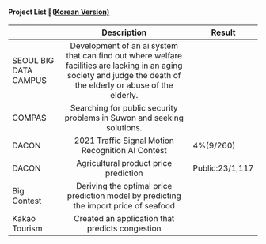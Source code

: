 #### Project List 📝([Korean Version)](https://viridian-monarch-554.notion.site/Project-List-2fb5f156c064465f9dcd66d49e4188ee)

|               |                                      Description                                      | Result |
|---------------|:-------------------------------------------------------------------------------------:|--------|
| SEOUL BIG DATA CAMPUS      |Development of an ai system that can find out where welfare facilities are lacking in an aging society and judge the death of the elderly or abuse of the elderly.                                                     |        |
| COMPAS   |Searching for public security problems in Suwon and seeking solutions.                                                |        |
| DACON         | 2021 Traffic Signal Motion Recognition AI Contest                                     |  4%(9/260)   |
| DACON         | Agricultural product price prediction                                                 | Public:23/1,117       |
| Big Contest   | Deriving the optimal price prediction model by predicting the import price of seafood |        |
| Kakao Tourism | Created an application that predicts congestion                                       |        |
